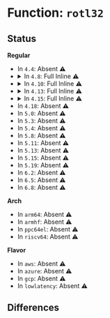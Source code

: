 # Function: <code>rotl32</code>

## Status
<b>Regular</b>
<ul>
<li>
In <code>4.4</code>: Absent ⚠️
</li>
<li>
<details>
<summary>In <code>4.8</code>: Full Inline ⚠️</summary>

**Collision:** Unique Static

**Inline:** Full

**Transformation:** False

**Instances:**

```
In lib/chacha20.c (ffffffff81890cb6)
Location: lib/chacha20.c:19
Inline: True
Inline callers:
  - lib/chacha20.c:chacha20_block
  - lib/chacha20.c:chacha20_block
  - lib/chacha20.c:chacha20_block
  - lib/chacha20.c:chacha20_block
  - lib/chacha20.c:chacha20_block
  - lib/chacha20.c:chacha20_block
  - lib/chacha20.c:chacha20_block
  - lib/chacha20.c:chacha20_block
  - lib/chacha20.c:chacha20_block
  - lib/chacha20.c:chacha20_block
  - lib/chacha20.c:chacha20_block
  - lib/chacha20.c:chacha20_block
  - lib/chacha20.c:chacha20_block
  - lib/chacha20.c:chacha20_block
  - lib/chacha20.c:chacha20_block
  - lib/chacha20.c:chacha20_block
  - lib/chacha20.c:chacha20_block
  - lib/chacha20.c:chacha20_block
  - lib/chacha20.c:chacha20_block
  - lib/chacha20.c:chacha20_block
  - lib/chacha20.c:chacha20_block
  - lib/chacha20.c:chacha20_block
  - lib/chacha20.c:chacha20_block
  - lib/chacha20.c:chacha20_block
  - lib/chacha20.c:chacha20_block
  - lib/chacha20.c:chacha20_block
  - lib/chacha20.c:chacha20_block
  - lib/chacha20.c:chacha20_block
  - lib/chacha20.c:chacha20_block
  - lib/chacha20.c:chacha20_block
  - lib/chacha20.c:chacha20_block
  - lib/chacha20.c:chacha20_block
```
</details>
</li>
<li>
<details>
<summary>In <code>4.10</code>: Full Inline ⚠️</summary>

**Collision:** Unique Static

**Inline:** Full

**Transformation:** False

**Instances:**

```
In lib/chacha20.c (ffffffff818c52d6)
Location: lib/chacha20.c:19
Inline: True
Inline callers:
  - lib/chacha20.c:chacha20_block
  - lib/chacha20.c:chacha20_block
  - lib/chacha20.c:chacha20_block
  - lib/chacha20.c:chacha20_block
  - lib/chacha20.c:chacha20_block
  - lib/chacha20.c:chacha20_block
  - lib/chacha20.c:chacha20_block
  - lib/chacha20.c:chacha20_block
  - lib/chacha20.c:chacha20_block
  - lib/chacha20.c:chacha20_block
  - lib/chacha20.c:chacha20_block
  - lib/chacha20.c:chacha20_block
  - lib/chacha20.c:chacha20_block
  - lib/chacha20.c:chacha20_block
  - lib/chacha20.c:chacha20_block
  - lib/chacha20.c:chacha20_block
  - lib/chacha20.c:chacha20_block
  - lib/chacha20.c:chacha20_block
  - lib/chacha20.c:chacha20_block
  - lib/chacha20.c:chacha20_block
  - lib/chacha20.c:chacha20_block
  - lib/chacha20.c:chacha20_block
  - lib/chacha20.c:chacha20_block
  - lib/chacha20.c:chacha20_block
  - lib/chacha20.c:chacha20_block
  - lib/chacha20.c:chacha20_block
  - lib/chacha20.c:chacha20_block
  - lib/chacha20.c:chacha20_block
  - lib/chacha20.c:chacha20_block
  - lib/chacha20.c:chacha20_block
  - lib/chacha20.c:chacha20_block
  - lib/chacha20.c:chacha20_block
```
</details>
</li>
<li>
<details>
<summary>In <code>4.13</code>: Full Inline ⚠️</summary>

**Collision:** Unique Static

**Inline:** Full

**Transformation:** False

**Instances:**

```
In lib/chacha20.c (ffffffff818eb606)
Location: lib/chacha20.c:19
Inline: True
Inline callers:
  - lib/chacha20.c:chacha20_block
  - lib/chacha20.c:chacha20_block
  - lib/chacha20.c:chacha20_block
  - lib/chacha20.c:chacha20_block
  - lib/chacha20.c:chacha20_block
  - lib/chacha20.c:chacha20_block
  - lib/chacha20.c:chacha20_block
  - lib/chacha20.c:chacha20_block
  - lib/chacha20.c:chacha20_block
  - lib/chacha20.c:chacha20_block
  - lib/chacha20.c:chacha20_block
  - lib/chacha20.c:chacha20_block
  - lib/chacha20.c:chacha20_block
  - lib/chacha20.c:chacha20_block
  - lib/chacha20.c:chacha20_block
  - lib/chacha20.c:chacha20_block
  - lib/chacha20.c:chacha20_block
  - lib/chacha20.c:chacha20_block
  - lib/chacha20.c:chacha20_block
  - lib/chacha20.c:chacha20_block
  - lib/chacha20.c:chacha20_block
  - lib/chacha20.c:chacha20_block
  - lib/chacha20.c:chacha20_block
  - lib/chacha20.c:chacha20_block
  - lib/chacha20.c:chacha20_block
  - lib/chacha20.c:chacha20_block
  - lib/chacha20.c:chacha20_block
  - lib/chacha20.c:chacha20_block
  - lib/chacha20.c:chacha20_block
  - lib/chacha20.c:chacha20_block
  - lib/chacha20.c:chacha20_block
  - lib/chacha20.c:chacha20_block
```
</details>
</li>
<li>
<details>
<summary>In <code>4.15</code>: Full Inline ⚠️</summary>

**Collision:** Unique Static

**Inline:** Full

**Transformation:** False

**Instances:**

```
In lib/chacha20.c (ffffffff819715c6)
Location: lib/chacha20.c:19
Inline: True
Inline callers:
  - lib/chacha20.c:chacha20_block
  - lib/chacha20.c:chacha20_block
  - lib/chacha20.c:chacha20_block
  - lib/chacha20.c:chacha20_block
  - lib/chacha20.c:chacha20_block
  - lib/chacha20.c:chacha20_block
  - lib/chacha20.c:chacha20_block
  - lib/chacha20.c:chacha20_block
  - lib/chacha20.c:chacha20_block
  - lib/chacha20.c:chacha20_block
  - lib/chacha20.c:chacha20_block
  - lib/chacha20.c:chacha20_block
  - lib/chacha20.c:chacha20_block
  - lib/chacha20.c:chacha20_block
  - lib/chacha20.c:chacha20_block
  - lib/chacha20.c:chacha20_block
  - lib/chacha20.c:chacha20_block
  - lib/chacha20.c:chacha20_block
  - lib/chacha20.c:chacha20_block
  - lib/chacha20.c:chacha20_block
  - lib/chacha20.c:chacha20_block
  - lib/chacha20.c:chacha20_block
  - lib/chacha20.c:chacha20_block
  - lib/chacha20.c:chacha20_block
  - lib/chacha20.c:chacha20_block
  - lib/chacha20.c:chacha20_block
  - lib/chacha20.c:chacha20_block
  - lib/chacha20.c:chacha20_block
  - lib/chacha20.c:chacha20_block
  - lib/chacha20.c:chacha20_block
  - lib/chacha20.c:chacha20_block
  - lib/chacha20.c:chacha20_block
```
</details>
</li>
<li>
In <code>4.18</code>: Absent ⚠️
</li>
<li>
In <code>5.0</code>: Absent ⚠️
</li>
<li>
In <code>5.3</code>: Absent ⚠️
</li>
<li>
In <code>5.4</code>: Absent ⚠️
</li>
<li>
In <code>5.8</code>: Absent ⚠️
</li>
<li>
In <code>5.11</code>: Absent ⚠️
</li>
<li>
In <code>5.13</code>: Absent ⚠️
</li>
<li>
In <code>5.15</code>: Absent ⚠️
</li>
<li>
In <code>5.19</code>: Absent ⚠️
</li>
<li>
In <code>6.2</code>: Absent ⚠️
</li>
<li>
In <code>6.5</code>: Absent ⚠️
</li>
<li>
In <code>6.8</code>: Absent ⚠️
</li>
</ul>
<b>Arch</b>
<ul>
<li>
In <code>arm64</code>: Absent ⚠️
</li>
<li>
In <code>armhf</code>: Absent ⚠️
</li>
<li>
In <code>ppc64el</code>: Absent ⚠️
</li>
<li>
In <code>riscv64</code>: Absent ⚠️
</li>
</ul>
<b>Flavor</b>
<ul>
<li>
In <code>aws</code>: Absent ⚠️
</li>
<li>
In <code>azure</code>: Absent ⚠️
</li>
<li>
In <code>gcp</code>: Absent ⚠️
</li>
<li>
In <code>lowlatency</code>: Absent ⚠️
</li>
</ul>

## Differences
